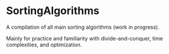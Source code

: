 # SortingAlgorithms

A compilation of all main sorting algorithms (work in progress).

Mainly for practice and familiarity with divide-and-conquer, time complexities, and optimization.
